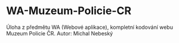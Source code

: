 # WA-Muzeum-Policie-CR
Úloha z předmětu WA (Webové aplikace), kompletní kodování webu Muzeum Policie ČR.
Autor: Michal Nebeský
